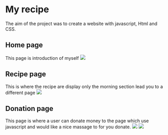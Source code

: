<h1> My recipe</h1>
The aim of the project was to create a website with javascript, Html and CSS.
<h2>Home page</h2>
This page is introduction of myself
<img src ="https://user-images.githubusercontent.com/95551123/194867303-2984502e-d974-4a08-8f6c-6dbcde6d1f73.png">
<h2> Recipe page</h2>
This is where the recipe are display only the morning section lead you to a different page
<img src ="https://user-images.githubusercontent.com/95551123/194870538-73acef65-4468-4424-8aaa-4a618cd1ed78.png">
<h2>Donation page</h2>
This page is where a user can donate money to the page which use javascript and would like a nice massage to for you donate.
<img src = "https://user-images.githubusercontent.com/95551123/194886712-d42e38c8-e051-4972-a5b6-ba8dd77c1508.png">
<img src = "https://user-images.githubusercontent.com/95551123/194887663-4b9ecebf-1d6b-45bd-ac65-4241855189e2.png">


